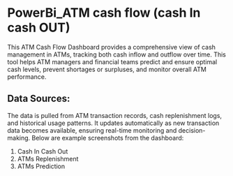 # PowerBi_ATM cash flow (cash In cash OUT)

This ATM Cash Flow Dashboard provides a comprehensive view of cash management in ATMs, tracking both cash inflow and outflow over time. This tool helps ATM managers and financial teams predict and ensure optimal cash levels, prevent shortages or surpluses, and monitor overall ATM performance.

## Data Sources:
The data is pulled from ATM transaction records, cash replenishment logs, and historical usage patterns. It updates automatically as new transaction data becomes available, ensuring real-time monitoring and decision-making.
Below are example screenshots from the dashboard:
1. Cash In Cash Out
2. ATMs Replenishment
3. ATMs Prediction

